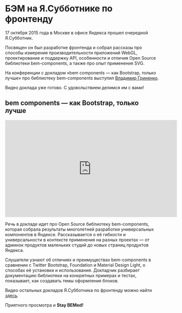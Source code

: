 # БЭМ на Я.Субботнике по фронтенду

17 октября 2015 года в Москве в офисе Яндекса прошел очередной Я.Субботник. 

Посвящен он был разработке фронтенда и собрал рассказы про способы измерения производительности приложений WebGL, проектирование 
и поддержку API, особенности и отличия Open Source библиотеки bem-components, а также про опыт применения SVG.

На конференции с докладом «bem components — как Bootstrap, только лучше» про библиотеку bem-components выступил [Владимир Гриненко](https://ru.bem.info/authors/grinenko-vladimir/).

Видео доклада уже готово. С удовольствием делимся им с вами!

## bem components — как Bootstrap, только лучше

<iframe width="560" height="315" src="https://www.youtube.com/embed/dig9c7HG5hg" frameborder="0" allowfullscreen></iframe>

Речь в докладе идет про Open Source библиотеку bem-components, которая собрала результаты многолетней разработки универсальных 
компонентов в Яндексе. Рассказывается о её гибкости и универсальности в контексте применения на разных проектах — от админок 
продуктов маленьких студий до новых страниц продуктов Яндекса.

Слушатели узнают об отличиях и преимуществах bem-components в сравнении с Twitter Bootstrap, Foundation и Material Design Light, 
о способах её установки и использования. Докладчик разбирает документацию библиотеки на конкретных примерах и тестах, показывает, 
как создавать темы оформления блоков.

Видео остальных докладов Я.Субботника по фронтенду можно найти [здесь](https://events.yandex.ru/events/yasubbotnik/17-october-2015/).

Приятного просмотра и **Stay BEMed!**
